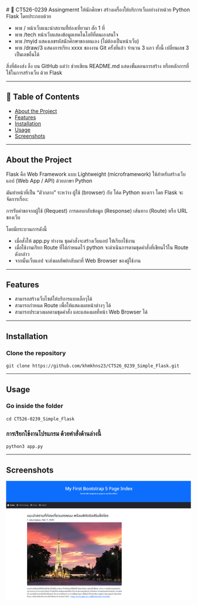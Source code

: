 ﻿﻿# 🚀 CT526-0239
Assingmernt 
ให้นักศึกษา สร้างเครื่องให้บริการเว็บอย่างง่ายด้วย Python Flask โดยประกอบด้วย
   - พาธ /  หน้าเว็บแนะนำสถานที่่ท่องเที่ยวมา สัก 1 ที่
   - พาธ   /tech หน้าเว็บแสดงข้อมูลเทคโนโลยีที่ตนเองสนใจ
   - พาธ   /myid   แสดงเลขรหัสนักศึกษาของตนเอง (ไม่ต้องเป็นหน้าเว็บ)
   - พาธ  /draw/3 แสดงการเรียง xxxx ของงาน Git ครั้งที่แล้ว จำนวน 3 แถว  ทั้งนี้ เปลี่ยนเลข 3 เป็นเลขอื่นได้

สิ่งที่ต้องส่ง   ลิ้ง บน GitHub  แต่ว่า ช่วยเขียน README.md แสดงขั้นตอนการสร้าง หรือหลักการที่ใช้ในการสร้างเว็บ ด้วย Flask

---

## 📑 Table of Contents
- [About the Project](#about-the-project)
- [Features](#features)
- [Installation](#installation)
- [Usage](#usage)
- [Screenshots](#screenshots)

---

## About the Project
Flask คือ Web Framework แบบ Lightweight (microframework)
ใช้สำหรับสร้างเว็บแอป (Web App / API) ด้วยภาษา Python

มันทำหน้าที่เป็น “ตัวกลาง” ระหว่าง ผู้ใช้ (browser) กับ โค้ด Python ของเรา
โดย Flask จะจัดการเรื่อง:

การรับคำขอจากผู้ใช้ (Request)
การตอบกลับข้อมูล (Response)
เส้นทาง (Route) หรือ URL ของเว็บ

โดยมีกระบวนการดังนี้ 
- เมื่อสั่งให้ app.py ทำงาน ชุดคำสั่งจะสร้างเว็บแอป ให้เรียกใช้งาน
- เมื่อใช้งานเรียก Route ที่ได้กำหนดไว้ python จะดำเนินการตามชุดคำสั่งที่เขียนไว้ใน Route ดังกล่าว
- จากนั้นเว็บแอป จะส่งผลลัพย์กลับมาที่ Web Browser ของผู้ใช้งาน

---

## Features
- สามารถสร้างเว็บไซต์ให้บริการแบบเล็กๆได้
- สามารถกำหนด Route เพื่อให้แสดงผลหน้าต่างๆ ได้
- สามารถประมวลผลตามชุดคำสั่ง และแสดงผลที่หน้า Web Browser ได้

---

## Installation

### Clone the repository
    git clone https://github.com/khmkhns23/CT526_0239_Simple_Flask.git

---

## Usage

### Go inside the folder
    cd CT526-0239_Simple_Flask

### การเรียกใช้งานโปรแกรม ด้วยคำสั่งด้านล่างนี้
    python3 app.py

---

## Screenshots

<p align="center">
  <img src="static/capture.png" alt="Screenshots" width="600"/>
</p>



